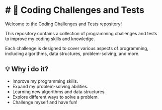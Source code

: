 # # 🚀 Coding Challenges and Tests

Welcome to the Coding Challenges and Tests repository! 

This repository contains a collection of programming challenges and tests to improve my coding skills and knowledge.

Each challenge is designed to cover various aspects of programming, including algorithms, data structures, problem-solving, and more.

## 💡 Why i do it?

- Improve my programming skills.
- Expand my problem-solving abilities.
- Learning new algorithms and data structures.
- Explore different ways to solve a problem.
- Challenge myself and have fun!
